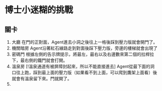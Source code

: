 # 博士小迷糊的挑戰
## 關卡
1. 大廳
   在門的正對面，Agent進去小洞之後往上一格後踩到壓力版就會開門了。
2. 機關暗房
  Agent沿著紅石線路走到對面後踩下壓力版，旁邊的樓梯就會出現了
3. 密碼門
  根據左側的告示牌提示，將最左，最右以及右邊數來第二個的拉桿拉下，最右側的鐵門就會打開。
4. 溫泉房
   [!溫泉通道有被屏障封起來，所以不能直接進去]
   Agent從最下面的洞口往上跑，踩到最上面的壓力版（如果看不到上面，可以爬到鷹架上面看）後就會有溫泉留下來。門就開了。
6. 
